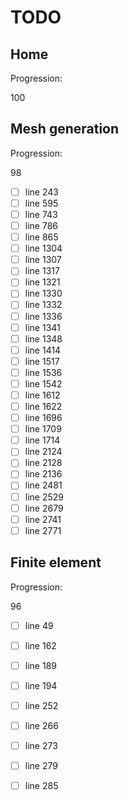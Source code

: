 <!--- THIS FILE IS AUTOMATICALY GENERATED --->
<!--- DO NOT EDIT --->

# TODO

## Home

Progression:
<div class="progress progress-100plus">
	<div class="progress-bar" style="width:100%">
	</div>
	<span class="progress-label">100</span>
</div>


## Mesh generation

Progression:
<div class="progress progress-80plus">
	<div class="progress-bar" style="width:98%">
	</div>
	<span class="progress-label">98</span>
</div>

- [ ] line 243
- [ ] line 595
- [ ] line 743
- [ ] line 786
- [ ] line 865
- [ ] line 1304
- [ ] line 1307
- [ ] line 1317
- [ ] line 1321
- [ ] line 1330
- [ ] line 1332
- [ ] line 1336
- [ ] line 1341
- [ ] line 1348
- [ ] line 1414
- [ ] line 1517
- [ ] line 1536
- [ ] line 1542
- [ ] line 1612
- [ ] line 1622
- [ ] line 1696
- [ ] line 1709
- [ ] line 1714
- [ ] line 2124
- [ ] line 2128
- [ ] line 2136
- [ ] line 2481
- [ ] line 2529
- [ ] line 2679
- [ ] line 2741
- [ ] line 2771

## Finite element

Progression:
<div class="progress progress-80plus">
	<div class="progress-bar" style="width:96%">
	</div>
	<span class="progress-label">96</span>
</div>

- [ ] line 49
- [ ] line 162
- [ ] line 189
- [ ] line 194
- [ ] line 252
- [ ] line 266
- [ ] line 273
- [ ] line 279
- [ ] line 285

